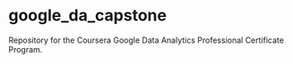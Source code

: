 # google_da_capstone
Repository for the Coursera Google Data Analytics Professional Certificate Program.
